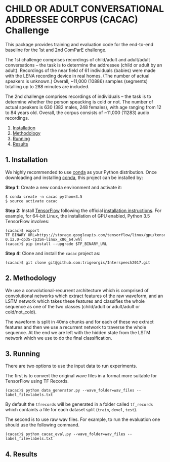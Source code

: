 # CHILD OR ADULT CONVERSATIONAL ADDRESSEE CORPUS (CACAC) Challenge
This package provides training and evaluation code for the end-to-end baseline
for the 1st and 2nd ComParE challenge.

The 1st challenge comprises recordings of child/adult and adult/adult
conversations – the task is to determine the addressee (child or adult
by an adult).
Recordings of the near field of 61 individuals (babies) were made with
the LENA recording device in real homes. (The number of actual speakers
is unknown.) Overall, ~11,000 (10886) samples (segments) totalling up to
288 minutes are included.

The 2nd challenge comprises recordings of individuals – the task is to 
determine whether the person speacking is cold or not.
The number of actual speakers is 630 (382 males, 248 females), with age 
ranging from 12 to 84 years old. Overall, the corpus consists of ~11,000 
(11283) audio recordings.

1. [Installation](#installation)
2. [Methodology](#methodology)
3. [Running](#running)
4. [Results](#results)

## 1. Installation
We highly recommended to use [conda](http://conda.pydata.org/miniconda.html) as your Python distribution.
Once downloading and installing [conda](http://conda.pydata.org/miniconda.html), this project can be installed by:

**Step 1:** Create a new conda environment and activate it:
```console
$ conda create -n cacac python=3.5
$ source activate cacac
```

**Step 2:** Install [TensorFlow](https://www.tensorflow.org/) following the 
official [installation instructions](https://www.tensorflow.org/versions/r0.12/get_started/os_setup.html). 
For example, for 64-bit Linux, the installation of GPU enabled, Python 3.5 TensorFlow involves:
```console
(cacac)$ export TF_BINARY_URL=https://storage.googleapis.com/tensorflow/linux/gpu/tensorflow_gpu-0.12.0-cp35-cp35m-linux_x86_64.whl
(cacac)$ pip install --upgrade $TF_BINARY_URL
```

**Step 4:** Clone and install the `cacac` project as:
```console
(cacac)$ git clone git@github.com:trigeorgis/Interspeech2017.git
```

## 2. Methodology

We use a convolutional-recurrent architecture which is comprised of convolutional networks
which extract features of the raw waveform, and an LSTM network which takes these features
and classifies the whole sequence as one of the two classes (child/adult or adult/adult or cold/not_cold).

The waveform is split in 40ms chunks and for each of these we extract features and then 
we use a recurrent network to traverse the whole sequence. At the end we are left with 
the hidden state from the LSTM network which we use to do the final classification.

## 3. Running

There are two options to use the input data to run experiments.

The first is to convert the original wave files in a format more suitable for
TensorFlow using TF Records.

```console
(cacac)$ python data_generator.py --wave_folder=wav_files --label_file=labels.txt
```

By default the `tfrecords` will be generated in a folder called `tf_records` which 
containts a file for each dataset split (`train`, `devel`, `test`).

The second is to use raw wav files. For example, to run the evaluation one should use
the following command.

```console
(cacac)$ python cacac_eval.py --wave_folder=wav_files --label_file=labels.txt
```

## 4. Results

